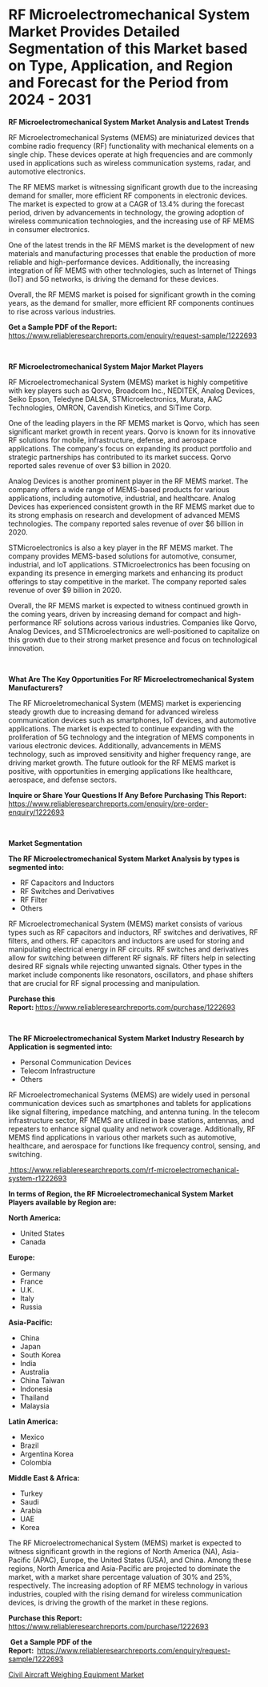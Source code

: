 <p><h1>RF Microelectromechanical System Market Provides Detailed Segmentation of this Market based on Type, Application, and Region and Forecast for the Period from 2024 - 2031</h1></p><p><strong>RF Microelectromechanical System Market Analysis and Latest Trends</strong></p>
<p><p>RF Microelectromechanical Systems (MEMS) are miniaturized devices that combine radio frequency (RF) functionality with mechanical elements on a single chip. These devices operate at high frequencies and are commonly used in applications such as wireless communication systems, radar, and automotive electronics.</p><p>The RF MEMS market is witnessing significant growth due to the increasing demand for smaller, more efficient RF components in electronic devices. The market is expected to grow at a CAGR of 13.4% during the forecast period, driven by advancements in technology, the growing adoption of wireless communication technologies, and the increasing use of RF MEMS in consumer electronics.</p><p>One of the latest trends in the RF MEMS market is the development of new materials and manufacturing processes that enable the production of more reliable and high-performance devices. Additionally, the increasing integration of RF MEMS with other technologies, such as Internet of Things (IoT) and 5G networks, is driving the demand for these devices.</p><p>Overall, the RF MEMS market is poised for significant growth in the coming years, as the demand for smaller, more efficient RF components continues to rise across various industries.</p></p>
<p><strong>Get a Sample PDF of the Report:&nbsp;</strong> <a href="https://www.reliableresearchreports.com/enquiry/request-sample/1222693">https://www.reliableresearchreports.com/enquiry/request-sample/1222693</a></p>
<p>&nbsp;</p>
<p><strong>RF Microelectromechanical System Major Market Players</strong></p>
<p><p>RF Microelectromechanical System (MEMS) market is highly competitive with key players such as Qorvo, Broadcom Inc., NEDITEK, Analog Devices, Seiko Epson, Teledyne DALSA, STMicroelectronics, Murata, AAC Technologies, OMRON, Cavendish Kinetics, and SiTime Corp.</p><p>One of the leading players in the RF MEMS market is Qorvo, which has seen significant market growth in recent years. Qorvo is known for its innovative RF solutions for mobile, infrastructure, defense, and aerospace applications. The company's focus on expanding its product portfolio and strategic partnerships has contributed to its market success. Qorvo reported sales revenue of over $3 billion in 2020.</p><p>Analog Devices is another prominent player in the RF MEMS market. The company offers a wide range of MEMS-based products for various applications, including automotive, industrial, and healthcare. Analog Devices has experienced consistent growth in the RF MEMS market due to its strong emphasis on research and development of advanced MEMS technologies. The company reported sales revenue of over $6 billion in 2020.</p><p>STMicroelectronics is also a key player in the RF MEMS market. The company provides MEMS-based solutions for automotive, consumer, industrial, and IoT applications. STMicroelectronics has been focusing on expanding its presence in emerging markets and enhancing its product offerings to stay competitive in the market. The company reported sales revenue of over $9 billion in 2020.</p><p>Overall, the RF MEMS market is expected to witness continued growth in the coming years, driven by increasing demand for compact and high-performance RF solutions across various industries. Companies like Qorvo, Analog Devices, and STMicroelectronics are well-positioned to capitalize on this growth due to their strong market presence and focus on technological innovation.</p></p>
<p>&nbsp;</p>
<p><strong>What Are The Key Opportunities For RF Microelectromechanical System Manufacturers?</strong></p>
<p><p>The RF Microeletromechanical System (MEMS) market is experiencing steady growth due to increasing demand for advanced wireless communication devices such as smartphones, IoT devices, and automotive applications. The market is expected to continue expanding with the proliferation of 5G technology and the integration of MEMS components in various electronic devices. Additionally, advancements in MEMS technology, such as improved sensitivity and higher frequency range, are driving market growth. The future outlook for the RF MEMS market is positive, with opportunities in emerging applications like healthcare, aerospace, and defense sectors.</p></p>
<p><strong>Inquire or Share Your Questions If Any Before Purchasing This Report:</strong> <a href="https://www.reliableresearchreports.com/enquiry/pre-order-enquiry/1222693">https://www.reliableresearchreports.com/enquiry/pre-order-enquiry/1222693</a></p>
<p>&nbsp;</p>
<p><strong>Market Segmentation</strong></p>
<p><strong>The RF Microelectromechanical System Market Analysis by types is segmented into:</strong></p>
<p><ul><li>RF Capacitors and Inductors</li><li>RF Switches and Derivatives</li><li>RF Filter</li><li>Others</li></ul></p>
<p><p>RF Microelectromechanical System (MEMS) market consists of various types such as RF capacitors and inductors, RF switches and derivatives, RF filters, and others. RF capacitors and inductors are used for storing and manipulating electrical energy in RF circuits. RF switches and derivatives allow for switching between different RF signals. RF filters help in selecting desired RF signals while rejecting unwanted signals. Other types in the market include components like resonators, oscillators, and phase shifters that are crucial for RF signal processing and manipulation.</p></p>
<p><strong>Purchase this Report:&nbsp;</strong><a href="https://www.reliableresearchreports.com/purchase/1222693">https://www.reliableresearchreports.com/purchase/1222693</a></p>
<p>&nbsp;</p>
<p><strong>The RF Microelectromechanical System Market Industry Research by Application is segmented into:</strong></p>
<p><ul><li>Personal Communication Devices</li><li>Telecom Infrastructure</li><li>Others</li></ul></p>
<p><p>RF Microelectromechanical Systems (MEMS) are widely used in personal communication devices such as smartphones and tablets for applications like signal filtering, impedance matching, and antenna tuning. In the telecom infrastructure sector, RF MEMS are utilized in base stations, antennas, and repeaters to enhance signal quality and network coverage. Additionally, RF MEMS find applications in various other markets such as automotive, healthcare, and aerospace for functions like frequency control, sensing, and switching.</p></p>
<p><a href="https://www.reliableresearchreports.com/rf-microelectromechanical-system-r1222693">&nbsp;https://www.reliableresearchreports.com/rf-microelectromechanical-system-r1222693</a></p>
<p><strong>In terms of Region, the RF Microelectromechanical System Market Players available by Region are:</strong></p>
<p>
    <p> <strong> North America: </strong>
        <ul>
            <li>United States</li>
            <li>Canada</li>
        </ul>
        </p> 
    <p> <strong> Europe: </strong>
        <ul>
            <li>Germany</li>
            <li>France</li>
            <li>U.K.</li>
            <li>Italy</li>
            <li>Russia</li>
        </ul>
        </p> 
    <p> <strong> Asia-Pacific: </strong>
        <ul>
            <li>China</li>
            <li>Japan</li>
            <li>South Korea</li>
            <li>India</li>
            <li>Australia</li>
            <li>China Taiwan</li>
            <li>Indonesia</li>
            <li>Thailand</li>
            <li>Malaysia</li>
        </ul>
        </p> 
    <p> <strong> Latin America: </strong>
        <ul>
            <li>Mexico</li>
            <li>Brazil</li>
            <li>Argentina Korea</li>
            <li>Colombia</li>
        </ul>
        </p> 
    <p> <strong> Middle East & Africa: </strong>
        <ul>
            <li>Turkey</li>
            <li>Saudi</li>
            <li>Arabia</li>
            <li>UAE</li>
            <li>Korea</li>
        </ul>
    </p>
    </p>
<p><p>The RF Microelectromechanical System (MEMS) market is expected to witness significant growth in the regions of North America (NA), Asia-Pacific (APAC), Europe, the United States (USA), and China. Among these regions, North America and Asia-Pacific are projected to dominate the market, with a market share percentage valuation of 30% and 25%, respectively. The increasing adoption of RF MEMS technology in various industries, coupled with the rising demand for wireless communication devices, is driving the growth of the market in these regions.</p></p>
<p><strong>Purchase this Report: </strong><a href="https://www.reliableresearchreports.com/purchase/1222693">https://www.reliableresearchreports.com/purchase/1222693</a></p>
<p>&nbsp;<strong>Get a Sample PDF of the Report:&nbsp;&nbsp;</strong><a href="https://www.reliableresearchreports.com/enquiry/request-sample/1222693">https://www.reliableresearchreports.com/enquiry/request-sample/1222693</a></p>
<p><strong></strong></p>
<p><p><a href="https://github.com/CliffMedina6/Market-Research-Report-List-4/blob/main/civil-aircraft-weighing-equipment-market.md">Civil Aircraft Weighing Equipment Market</a></p></p>